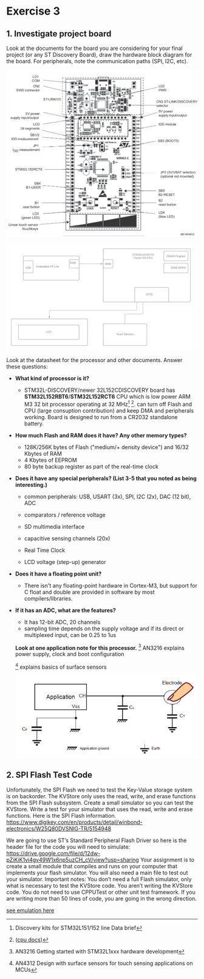 # Exercise 3
## 1. Investigate project board
Look at the documents for the board you are considering for your final project (or any ST Discovery Board), draw the hardware block diagram for the board. For peripherals, note the
communication paths (SPI, I2C, etc).

![image](./top_layout.png)

![image](./board.png)

Look at the datasheet for the processor and other documents. Answer these questions:
 
* **What kind of processor is it?**

  - STM32L-DISCOVERY/newer 32L152CDISCOVERY board has **STM32L152RBT6**/**STM32L152RCT6** CPU which is low power ARM M3 32 bit processor operating at 32 MHz[^1] [^2].
  can turn off Flash and CPU (large consuption contribution) and keep DMA and peripherals working.
  Board is designed to run from a CR2032 standalone battery.


* **How much Flash and RAM does it have? Any other memory types?**

    - 128K/256K bytes of Flash ("medium/+ density device") and 16/32 Kbytes of RAM
    - 4 Kbytes of EEPROM
    - 80 byte backup register as part of the real-time clock


 
* **Does it have any special peripherals? (List 3-5 that you noted as being interesting.)**
  - common peripherals: USB, USART (3x), SPI, I2C (2x), DAC (12 bit), ADC

  - comparators / reference voltage

  - SD multimedia interface
  - capacitive sensing channels (20x)
  - Real Time Clock
  - LCD voltage (step-up) generator

* **Does it have a floating point unit?**
  - There isn't any floating-point hardware in Cortex-M3, but support for C float and double are provided in software by most compilers/libraries.
 
* **If it has an ADC, what are the features?**
  - It has 12-bit ADC, 20 channels
  - sampling time depends on the supply voltage and if its direct or multiplexed input, can be 0.25 to 1us


  **Look at one application note for this processor.**
  [^4] AN3216 explains power supply, clock and boot configuration

  [^5] explains basics of surface sensors

  ![image](./cap_sensors.png)



[^1]: Discovery kits for STM32L151/152 line Data brief

[^2]: ([cpu docs](https://www.st.com/en/microcontrollers-microprocessors/stm32l152rb.html#documentation))

[^3]: Ultra-low-power 32-bit MCU ARM®-based Cortex®-M3, 128KB Flash, 16KB SRAM, 4KB EEPROM, LCD, USB, ADC, DAC Datasheet

[^4]: AN3216 Getting started with STM32L1xxx hardware development 

[^5]: AN4312 Design with surface sensors for touch sensing applications on MCUs


## 2. SPI Flash Test Code
Unfortunately, the SPI Flash we need to test the Key-Value storage system is on backorder. The
KVStore only uses the read, write, and erase functions from the SPI Flash subsystem. Create a
small simulator so you can test the KVStore. Write a test for your simulator that uses the read,
write and erase functions.
Here is the SPI Flash information.
https://www.digikey.com/en/products/detail/winbond-electronics/W25Q80DVSNIG-TR/5154948

We are going to use ST’s Standard Peripheral Flash Driver so here is the header file for the
code you will need to simulate:
https://drive.google.com/file/d/12dw-pZiKiK1vi4gv49W1x6np5uzCH_cV/view?usp=sharing
Your assignment is to create a small module that compiles and runs on your computer that
implements your flash simulator. You will also need a main file to test out your simulator.
Important notes: You don’t need a full Flash simulator, only what is necessary to test the
KVStore code. You aren’t writing the KVStore code. You do not need to use CPPUTest or other
unit test framework. If you are writing more than 50 lines of code, you are going in the wrong
direction.

[see emulation here](https://github.com/mrszb/spi_flash_simulation)